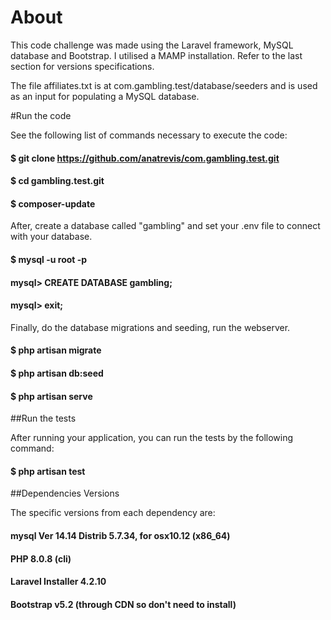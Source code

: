# About
This code challenge was made using the Laravel framework, MySQL database and Bootstrap. I utilised a MAMP installation. Refer to the last section for versions specifications.

The file affiliates.txt is at com.gambling.test/database/seeders and is used as an input for populating a MySQL database.

#Run the code

See the following list of commands necessary to execute the code:

#### $ git clone https://github.com/anatrevis/com.gambling.test.git
#### $ cd gambling.test.git 
#### $ composer-update

After, create a database called "gambling" and set your .env file to connect with your database.
#### $ mysql -u root -p
#### mysql> CREATE DATABASE gambling;
#### mysql> exit;

Finally, do the database migrations and seeding, run the webserver.

#### $ php artisan migrate
#### $ php artisan db:seed
#### $ php artisan serve 

##Run the tests

After running your application, you can run the tests by the following command:
#### $ php artisan test

##Dependencies Versions

The specific versions from each dependency are:

#### mysql  Ver 14.14 Distrib 5.7.34, for osx10.12 (x86_64)
#### PHP 8.0.8 (cli)
#### Laravel Installer 4.2.10
#### Bootstrap v5.2 (through CDN so don't need to install)




